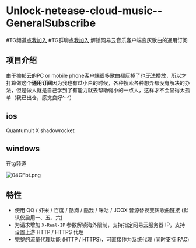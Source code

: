 # Unlock-netease-cloud-music--GeneralSubscribe
#TG频道[点我加入](https://t.me/m0nata)  #TG群聊[点我加入](https://t.me/m0natas)
解锁网易云音乐客户端变灰歌曲的通用订阅

## 项目介绍

由于抑郁云的PC or mobile phone客户端很多歌曲都灰掉了也无法播放，所以才打算做这个**通用订阅**因为我也有过小白的时候，各种搜索各种想弄都没有解决的办法，但是做人就是自己学到了有能力就去帮助弱小的一点人，这样才不会显得太孤单（我已出仓，感觉良好^-^）

## ios
Quantumult X shadowrocket

## windows
在[tg频道](https://github.com/o7y0/GeneralSubscribe/releases/tag/0.1)

![04GFbt.png](https://s1.ax1x.com/2020/10/14/04GFbt.png)

## 特性
- 使用 QQ / 虾米 / 百度 / 酷狗 / 酷我 / 咪咕 / JOOX 音源替换变灰歌曲链接 (默认仅启用一、五、六)
- 为请求增加 `X-Real-IP` 参数解锁海外限制，支持指定网易云服务器 IP，支持设置上游 HTTP / HTTPS 代理
- 完整的流量代理功能 (HTTP / HTTPS)，可直接作为系统代理 (同时支持 PAC)
